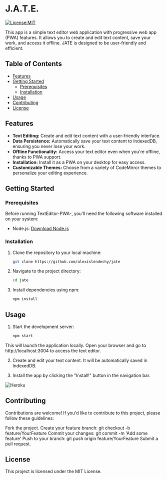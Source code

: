 # J.A.T.E.

[![License:MIT](https://img.shields.io/badge/License-MIT-yellow.svg)](https://opensource.org/license/mit/)


This app is a simple text editor web application with progressive web app (PWA) features. It allows you to create and edit text content, save your work, and access it offline. JATE is designed to be user-friendly and efficient.

## Table of Contents

- [Features](#features)
- [Getting Started](#getting-started)
  - [Prerequisites](#prerequisites)
  - [Installation](#installation)
- [Usage](#usage)
- [Contributing](#contributing)
- [License](#license)

## Features

- **Text Editing:** Create and edit text content with a user-friendly interface.
- **Data Persistence:** Automatically save your text content to IndexedDB, ensuring you never lose your work.
- **Offline Functionality:** Access your text editor even when you're offline, thanks to PWA support.
- **Installation:** Install it as a PWA on your desktop for easy access.
- **Customizable Themes:** Choose from a variety of CodeMirror themes to personalize your editing experience.

## Getting Started

### Prerequisites

Before running TextEditor-PWA-, you'll need the following software installed on your system:

- Node.js: [Download Node.js](https://nodejs.org/)

### Installation

1. Clone the repository to your local machine:

   ```bash
   git clone https://github.com/alexislendechy/jate
2. Navigate to the project directory:
   ```sh
   cd jate
3. Install dependencies using npm:
    ```sh
    npm install 
## Usage
1. Start the development server:
    ```sh
    npm start
This will launch the application locally. Open your browser and go to http://localhost:3004 to access the text editor.

2. Create and edit your text content. It will be automatically saved in IndexedDB.

3. Install the app by clicking the "Install!" button in the navigation bar.

![Heroku](https://img.shields.io/badge/heroku-%23430098.svg?style=for-the-badge&logo=heroku&logoColor=white)

## Contributing
Contributions are welcome! If you'd like to contribute to this project, please follow these guidelines:

Fork the project.
Create your feature branch: git checkout -b feature/YourFeature
Commit your changes: git commit -m 'Add some feature'
Push to your branch: git push origin feature/YourFeature
Submit a pull request.
## License
This project is licensed under the MIT License.
